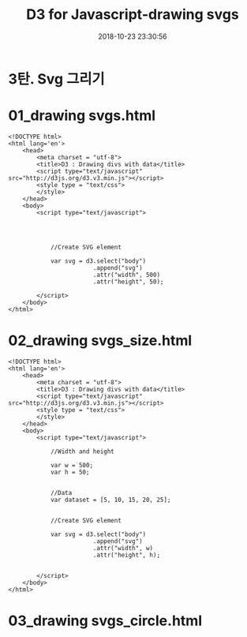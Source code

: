 ﻿---
layout: post
title:  "D3 for Javascript-drawing svgs"
date:   2018-10-23 23:30:56
categories: Data_visualization
permalink:
---

**3탄. Svg 그리기**
===================

# 01_drawing svgs.html

```
<!DOCTYPE html>
<html lang='en'>
	<head>
		<meta charset = "utf-8">
		<title>D3 : Drawing divs with data</title>
        <script type="text/javascript" src="http://d3js.org/d3.v3.min.js"></script>		
		<style type = "text/css">
		</style>
	</head>
	<body>
		<script type="text/javascript">

			


			//Create SVG element	

			var svg = d3.select("body")
						.append("svg")
						.attr("width", 500)
						.attr("height", 50);

		</script>
	</body>
</html>
```

# 02_drawing svgs_size.html


```
<!DOCTYPE html>
<html lang='en'>
	<head>
		<meta charset = "utf-8">
		<title>D3 : Drawing divs with data</title>
        <script type="text/javascript" src="http://d3js.org/d3.v3.min.js"></script>		
		<style type = "text/css">
		</style>
	</head>
	<body>
		<script type="text/javascript">

			//Width and height

			var w = 500;
			var h = 50;


			//Data
			var dataset = [5, 10, 15, 20, 25];	


			//Create SVG element	

			var svg = d3.select("body")
						.append("svg")
						.attr("width", w)
						.attr("height", h);

			
		</script>
	</body>
</html>
```


# 03_drawing svgs_circle.html

<!DOCTYPE html>
<html lang='en'>
	<head>
		<meta charset = "utf-8">
		<title>D3 : Drawing divs with data</title>
        <script type="text/javascript" src="http://d3js.org/d3.v3.min.js"></script>		
		<style type = "text/css">
		</style>
	</head>
	<body>
		<script type="text/javascript">

			//Width and height

			var w = 500;
			var h = 50;


			//Data
			var dataset = [5, 10, 15, 20, 25];	


			//Create SVG element	

			var svg = d3.select("body")
						.append("svg")
						.attr("width", w)
						.attr("height", h);

			var circles = svg.selectAll("circle")
				.data(dataset)
				.enter()
				.append("circle");

			circles.attr("cx", function(d, i) {
				return (i * 50) + 25;
			})			

				.attr("cy", h/2)
				.attr("r", function(d) {
					return d;
				})
		</script>
	</body>
</html>